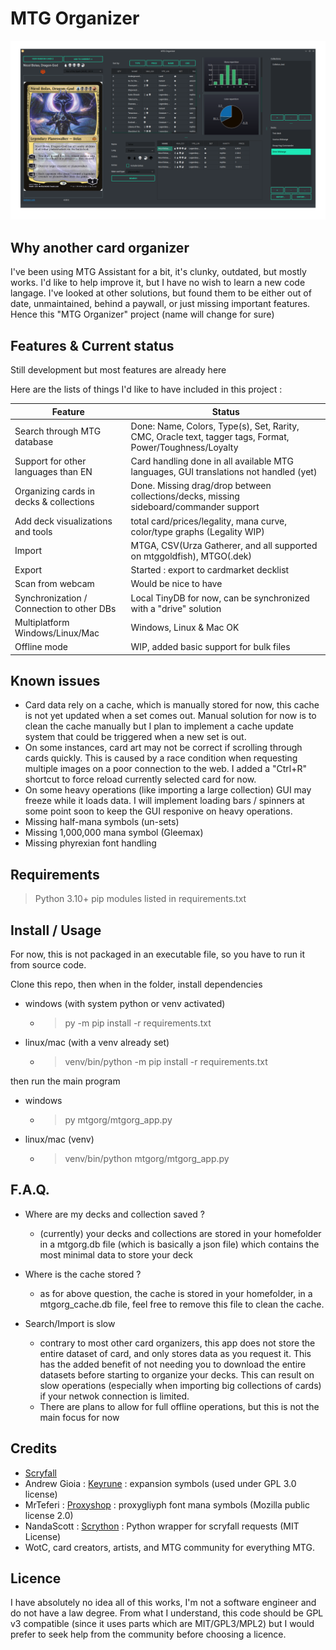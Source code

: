 # MTG Organizer

![](/resources/readme/screenshot.png)

## Why another card organizer

I've been using MTG Assistant for a bit, it's clunky, outdated, but mostly works. I'd like to help improve it, but I have no wish to learn a new code langage.
I've looked at other solutions, but found them to be either out of date, unmaintained, behind a paywall, or just missing important features.
Hence this "MTG Organizer" project (name will change for sure)

## Features & Current status

Still development but most features are already here

Here are the lists of things I'd like to have included in this project : 

| Feature | Status |
| --- | --- |
| Search through MTG database | Done: Name, Colors, Type(s), Set, Rarity, CMC, Oracle text, tagger tags, Format, Power/Toughness/Loyalty|
| Support for other languages than EN | Card handling done in all available MTG languages, GUI translations not handled (yet)|
|Organizing cards in decks & collections| Done. Missing drag/drop between collections/decks, missing sideboard/commander support |
|Add deck visualizations and tools| total card/prices/legality, mana curve, color/type graphs (Legality WIP)|
|Import| MTGA, CSV(Urza Gatherer, and all supported on mtggoldfish), MTGO(.dek) |
|Export| Started : export to cardmarket decklist|
|Scan from webcam| Would be nice to have|
|Synchronization / Connection to other DBs|Local TinyDB for now, can be synchronized with a "drive" solution|
|Multiplatform Windows/Linux/Mac| Windows, Linux & Mac OK |
|Offline mode| WIP, added basic support for bulk files|

## Known issues

- Card data rely on a cache, which is manually stored for now, this cache is not yet updated when a set comes out. Manual solution for now is to clean the cache manually but I plan to implement a cache update system that could be triggered when a new set is out.
- On some instances, card art may not be correct if scrolling through cards quickly. This is caused by a race condition when requesting multiple images on a poor connection to the web. I added a "Ctrl+R" shortcut to force reload currently selected card for now.
- On some heavy operations (like importing a large collection) GUI may freeze while it loads data. I will implement loading bars / spinners at some point soon to keep the GUI responive on heavy operations.
- Missing half-mana symbols (un-sets)
- Missing 1,000,000 mana symbol (Gleemax)
- Missing phyrexian font handling

## Requirements

> Python 3.10+
> pip modules listed in requirements.txt

## Install / Usage

For now, this is not packaged in an executable file, so you have to run it from source code.

Clone this repo, then when in the folder, install dependencies

- windows (with system python or venv activated)
    - > py -m pip install -r requirements.txt
- linux/mac (with a venv already set)
    - >venv/bin/python -m pip install -r requirements.txt

then run the main program

- windows
    - > py mtgorg/mtgorg_app.py
- linux/mac (venv)
    - >venv/bin/python mtgorg/mtgorg_app.py

## F.A.Q.

- Where are my decks and collection saved ?
    - (currently) your decks and collections are stored in your homefolder in a mtgorg.db file (which is basically a json file) which contains the most minimal data to store your deck

- Where is the cache stored ?
    - as for above question, the cache is stored in your homefolder, in a mtgorg_cache.db file, feel free to remove this file to clean the cache.

- Search/Import is slow
    - contrary to most other card organizers, this app does not store the entire dataset of card, and only stores data as you request it. This has the added benefit of not needing you to download the entire datasets before starting to organize your decks.
    This can result on slow operations (especially when importing big collections of cards) if your netwok connection is limited.
    - There are plans to allow for full offline operations, but this is not the main focus for now

## Credits

- [Scryfall](https://scryfall.com/)
- Andrew Gioia : [Keyrune](https://github.com/andrewgioia/keyrune) : expansion symbols (used under GPL 3.0 license)
- MrTeferi : [Proxyshop](https://github.com/MrTeferi/Proxyshop) : proxygliyph font mana symbols (Mozilla public license 2.0)
- NandaScott : [Scrython](https://github.com/NandaScott/Scrython) : Python wrapper for scryfall requests (MIT License)
- WotC, card creators, artists, and MTG community for everything MTG.

## Licence

I have absolutely no idea all of this works, I'm not a software engineer and do not have a law degree. From what I understand, this code should be GPL v3 compatible (since it uses parts which are MIT/GPL3/MPL2) but I would prefer to seek help from the community before choosing a licence.
